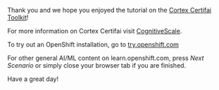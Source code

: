 Thank you and we hope you enjoyed the tutorial on the [Cortex Certifai Toolkit](https://www.cognitivescale.com/certifai/)!

For more information on Cortex Certifai visit [CognitiveScale](https://www.cognitivescale.com/).

To try out an OpenShift installation, go to [try.openshift.com](https://try.openshift.com)

For other general AI/ML content on learn.openshift.com, press _Next Scenario_ or simply
close your browser tab if you are finished.

Have a great day!
